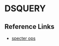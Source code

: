 # DSQUERY

## Reference Links
- [specter ops](https://posts.specterops.io/an-introduction-to-manual-active-directory-querying-with-dsquery-and-ldapsearch-84943c13d7eb)
